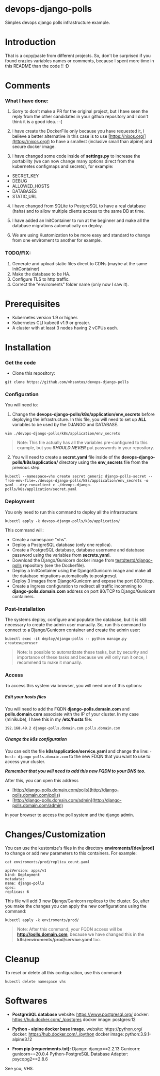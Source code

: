 # devops-django-polls
Simples devops django polls infrastructure example.


# Introduction
That is a copy/paste from different projects. So, don't be surprised if you found crazies variables names or comments, because I spent more time in this README than the code !! :D

# Comments

### What I have done:
1. Sorry to don't make a PR for the original project, but I have seen the reply from the other candidates in your github repository and I don't think it is a good idea. :-(

2. I have create the DockerFile only because you have requested it, I believe a better alternative in this case is to use [https://nixos.org/](https://nixos.org/) to have a smallest (inclusive small than alpine) and secure docker image.

3. I have changed some code inside of **settings.py** to increase the portability (we can now change many options direct from the kubernetes configmaps and secrets), for example:
* SECRET_KEY
* DEBUG
* ALLOWED_HOSTS
* DATABASES
* STATIC_URL

4. I have changed from SQLite to PostgreSQL to have a real database (haha) and to allow multiple clients access to the same DB at time.

5. I have added an InitContainer to run at the beginner and make all the database migrations automatically on deploy.

6. We are using Kustomization to be more easy and standard to change from one enviroment to another for example.


### TODO/FIX:
1. Generate and upload static files direct to CDNs (maybe at the same InitContainer)
2. Make the database to be HA.
3. Configure TLS to http traffic.
4. Correct the "enviroments" folder name (only now I saw it).


# Prerequisites
- Kubernetes version 1.9 or higher.
- Kubernetes CLI kubectl v1.9 or greater.
- A cluster with at least 3 nodes having 2 vCPUs each.

# Installation

### Get the code

- Clone this repository:
```
git clone https://github.com/vhsantos/devops-django-polls
```


### Configuration

You will need to:
1. Change the **devops-django-polls/k8s/application/env_secrets** before deploying the infrastructure. In this file, you will need to set up **ALL** variables to be used by the DJANGO and DATABASE.

```
vim ./devops-django-polls/k8s/application/env_secrets
```

> Note: This file actually has all the variables pre-configured to this example, but you ***SHOULD NEVER*** put passwords in your repository.

2. You will need to create a **secret.yaml** file inside of the **devops-django-polls/k8s/application/** directory using the **env_secrets** file from the previous step.

```
kubectl --namespace=vhs create secret generic django-polls-secret --from-env-file=./devops-django-polls/k8s/application/env_secrets -o yaml --dry-run=client > ./devops-django-polls/k8s/application/secret.yaml
```


### Deployment

You only need to run this command to deploy all the infrastructure:
```
kubectl apply -k devops-django-polls/k8s/application/
```

This command will:
- Create a namespace "vhs".
- Deploy a PostgreSQL database (only one replica).
- Create a PostgreSQL database, database username and database password using the variables from **secrets.yaml**.
- Download the Django/Gunicorn docker image from [testdtestd/django-polls](https://hub.docker.com/repository/docker/testdtestd/django-polls) repository (see the Dockerfile).
- Deploy a InitContainer using the Django/Gunicorn image and make all the database migrations automatically to postgresql.
- Deploy 3 images from Django/Gunicorn and expose the port 8000/tcp.
- Create a Ingress configuration to redirect all traffic incomming to **django-polls.domain.com** address on port 80/TCP to Django/Gunicorn containers.


### Post-Installation

The systems deploy, configure and populate the database, but it is still necessary to create the admin user manually. So, run this command to connect to a Django/Gunicorn container and create the admin user:

```
kubectl exec -it deploy/django-polls -- python manage.py createsuperuser
```

> Note: Is possible to automatizate these tasks, but by security and importance of these tasks and because we will only run it once, I recommend to make it manually.


### Access
To access this system via browser, you will need one of this options:

##### Edit your hosts files
You will need to add the FQDN **django-polls.domain.com** and **polls.domain.com** associate with the IP of your cluster. In my case (minikube), I have this in my **/etc/hosts** file:

```192.168.49.2 django-polls.domain.com polls.domain.com```


##### Change the k8s configuration
You can edit the file **k8s/application/service.yaml** and change the line:
```- host: django-polls.domain.com```
to the new FDQN that you want to use to access your cluster.

***Remember that you will need to add this new FQDN to your DNS too.***


After this, you can open this address
- [http://django-polls.domain.com/polls](http://django-polls.domain.com/polls)
- [http://django-polls.domain.com/admin](http://django-polls.domain.com/admin)

in your browser to access the poll system and the django admin.




# Changes/Customization
You can use the kustomize's files in the directory **enviroments/[dev|prod]** to change or add new parameters to this containers. For example:
```
cat enviroments/prod/replica_count.yaml

apiVersion: apps/v1
kind: Deployment
metadata:
name: django-polls
spec:
replicas: 6
```

This file will add 3 new Django/Gunicorn replicas to the cluster. So, after you make the changes you can apply the new configurations using the command:

```
kubectl apply -k enviroments/prod/
```

> Note: After this command, your FQDN access will be **http://polls.domain.com**, because we have changed this in the **k8s/enviroments/prod/service.yaml** too.


# Cleanup
To reset or delete all this configuration, use this command:

```
kubectl delete namespace vhs
```


# Softwares
- **PostgreSQL database**
website: https://www.postgresql.org/
docker: https://hub.docker.com/_/postgres
docker image: postgres:12

- **Python - alpine docker base image.**
website: https://python.org/
docker: https://hub.docker.com/_/python
docker image: python:3.9.1-alpine3.12

- **From pip (requeriments.txt):**
Django: django==2.2.13
Gunicorn: gunicorn==20.0.4
Python-PostgreSQL Database Adapter: psycopg2==2.8.6


See you, VHS.